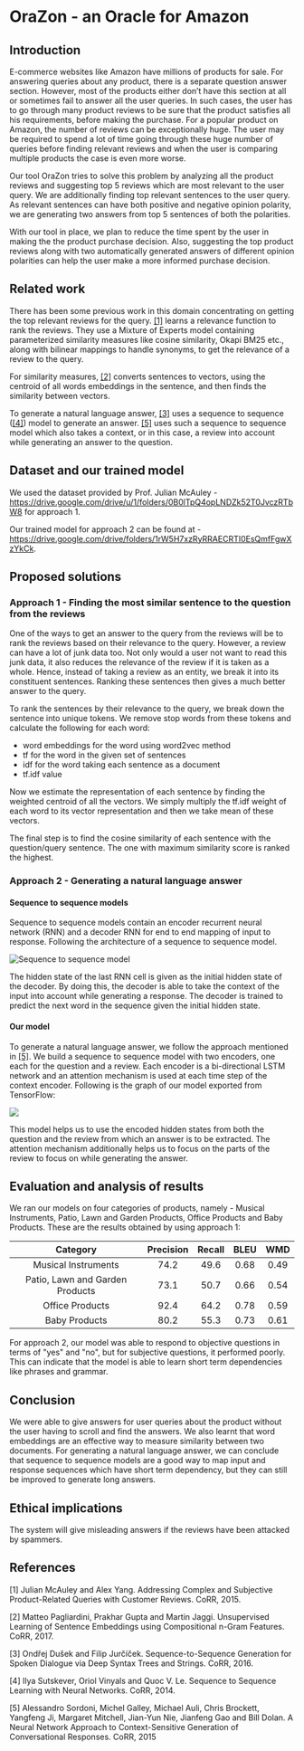# OraZon - an Oracle for Amazon

## Introduction

E-commerce websites like Amazon have millions of products for sale. For answering queries about any product, there is a separate question answer section. However, most of the products either don’t have this section at all or sometimes fail to answer all the user queries. In such cases, the user has to go through many product reviews to be sure that the product satisfies all his requirements, before making the purchase. For a popular product on Amazon, the number of reviews can be exceptionally huge. The user may be required to spend a lot of time going through these huge number of queries before finding relevant reviews and when the user is comparing multiple products the case is even more worse.

Our tool OraZon tries to solve this problem by analyzing all the product reviews and suggesting top 5 reviews which are most relevant to the user query. We are additionally finding top relevant sentences to the user query. As relevant sentences can have both positive and negative opinion polarity, we are generating two answers from top 5 sentences of both the polarities. 

With our tool in place, we plan to reduce the time spent by the user in making the the product purchase decision. Also, suggesting the top product reviews along with two automatically generated answers of different opinion polarities can help the user make a more informed purchase decision.

## Related work

There has been some previous work in this domain concentrating on getting the top relevant reviews for the query. [[1]](https://arxiv.org/abs/1512.06863) learns a relevance function to rank the reviews. They use a Mixture of Experts model containing parameterized similarity measures like cosine similarity, Okapi BM25 etc., along with bilinear mappings to handle synonyms, to get the relevance of a review to the query. 

For similarity measures, [[2]](https://arxiv.org/abs/1703.02507) converts sentences to vectors, using the centroid of all words embeddings in the sentence, and then finds the similarity between vectors.

To generate a natural language answer, [[3]](https://arxiv.org/abs/1606.05491) uses a sequence to sequence ([[4]](https://arxiv.org/abs/1409.3215)) model to generate an answer. [[5]](https://arxiv.org/abs/1506.06714) uses such a sequence to sequence model which also takes a context, or in this case, a review into account while generating an answer to the question.    

## Dataset and our trained model

We used the dataset provided by Prof. Julian McAuley - https://drive.google.com/drive/u/1/folders/0B0lTpQ4opLNDZk52T0JvczRTbW8 for approach 1.

Our trained model for approach 2 can be found at - https://drive.google.com/drive/folders/1rW5H7xzRyRRAECRTI0EsQmfFgwXzYkCk.

## Proposed solutions

### Approach 1 - Finding the most similar sentence to the question from the reviews

One of the ways to get an answer to the query from the reviews will be to rank the reviews based on their relevance to the query. However, a review can have a lot of junk data too. Not only would a user not want to read this junk data, it also reduces the relevance of the review if it is taken as a whole. Hence, instead of taking a review as an entity, we break it into its constituent sentences. Ranking these sentences then gives a much better answer to the query.

To rank the sentences by their relevance to the query, we break down the sentence into unique tokens. We remove stop words from these tokens and calculate the following for each word:
- word embeddings for the word using word2vec method
- tf for the word in the given set of sentences
- idf for the word taking each sentence as a document
- tf.idf value

Now we estimate the representation of each sentence by finding the weighted centroid of all the vectors. We simply multiply the tf.idf weight of each word to its vector representation and then we take mean of these vectors. 

The final step is to find the cosine similarity of each sentence with the question/query sentence. The one with maximum similarity score is ranked the highest.

### Approach 2 - Generating a natural language answer

#### Sequence to sequence models

Sequence to sequence models contain an encoder recurrent neural network (RNN) and a decoder RNN for end to end mapping of input to response. Following the architecture of a sequence to sequence model.

![Sequence to sequence model](https://i.stack.imgur.com/YjlBt.png)

The hidden state of the last RNN cell is given as the initial hidden state of the decoder. By doing this, the decoder is able to take the context of the input into account while generating a response. The decoder is trained to predict the next word in the sequence given the initial hidden state.

#### Our model

To generate a natural language answer, we follow the approach mentioned in [[5]](https://arxiv.org/abs/1506.06714). We build a sequence to sequence model with two encoders, one each for the question and a review. Each encoder is a bi-directional LSTM network and an attention mechanism is used at each time step of the context encoder. Following is the graph of our model exported from TensorFlow:

![](https://i.imgur.com/4TgdPd8.png)

This model helps us to use the encoded hidden states from both the question and the review from which an answer is to be extracted. The attention mechanism additionally helps us to focus on the parts of the review to focus on while generating the answer.

## Evaluation and analysis of results

We ran our models on four categories of products, namely - Musical Instruments, Patio, Lawn and Garden Products, Office Products and Baby Products. These are the results obtained by using approach 1:

| Category                        | Precision | Recall |  BLEU  |  WMD  |
|:-------------------------------:|:---------:|:------:|:------:|:-----:|
| Musical Instruments             | 74.2      |  49.6  | 0.68   | 0.49  |
| Patio, Lawn and Garden Products | 73.1      |  50.7  | 0.66   | 0.54  |
| Office Products                 | 92.4      |  64.2  | 0.78   | 0.59  |
| Baby Products                   | 80.2      |  55.3  | 0.73   | 0.61  |

For approach 2, our model was able to respond to objective questions in terms of "yes" and "no", but for subjective questions, it performed poorly. This can indicate that the model is able to learn short term dependencies like phrases and grammar.

## Conclusion

We were able to give answers for user queries about the product without the user having to scroll and find the answers. We also learnt that word embeddings are an effective way to measure similarity between two documents. For generating a natural language answer, we can conclude that sequence to sequence models are a good way to map input and response sequences which have short term dependency, but they can still be improved to generate long answers.

## Ethical implications

The system will give misleading answers if the reviews have been attacked by spammers.

## References

[1] Julian McAuley and Alex Yang. Addressing Complex and Subjective Product-Related Queries with Customer Reviews. CoRR, 2015.

[2] Matteo Pagliardini, Prakhar Gupta and Martin Jaggi. Unsupervised Learning of Sentence Embeddings using Compositional n-Gram Features. CoRR, 2017.

[3] Ondřej Dušek and Filip Jurčíček. Sequence-to-Sequence Generation for Spoken Dialogue via Deep Syntax Trees and Strings. CoRR, 2016.

[4] Ilya Sutskever, Oriol Vinyals and Quoc V. Le. Sequence to Sequence Learning with Neural Networks. CoRR, 2014.

[5] Alessandro Sordoni, Michel Galley, Michael Auli, Chris Brockett, Yangfeng Ji, Margaret Mitchell, Jian-Yun Nie, Jianfeng Gao and Bill Dolan. A Neural Network Approach to Context-Sensitive Generation of Conversational Responses. CoRR, 2015
